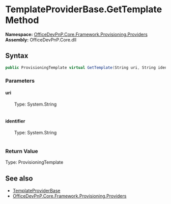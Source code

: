 # TemplateProviderBase.GetTemplate Method  
  

**Namespace:** [OfficeDevPnP.Core.Framework.Provisioning.Providers](OfficeDevPnP.Core.Framework.Provisioning.Providers.md)  
**Assembly:** OfficeDevPnP.Core.dll  
## Syntax
```C#
public ProvisioningTemplate virtual GetTemplate(String uri, String identifier)
```
### Parameters
#### uri  
&emsp;&emsp;Type: System.String  
&emsp;&emsp;  

  

#### identifier  
&emsp;&emsp;Type: System.String  
&emsp;&emsp;  

  

### Return Value
Type: ProvisioningTemplate  

## See also
- [TemplateProviderBase](OfficeDevPnP.Core.Framework.Provisioning.Providers.TemplateProviderBase.md) 
- [OfficeDevPnP.Core.Framework.Provisioning.Providers](OfficeDevPnP.Core.Framework.Provisioning.Providers.md) 
